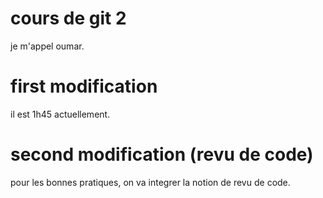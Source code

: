 # cours de git 2

je m'appel oumar.

# first modification

il est 1h45 actuellement.

# second modification (revu de code)

pour les bonnes pratiques, on va integrer la notion de revu de code.